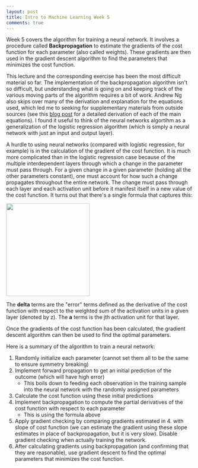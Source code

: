 ```yaml
---
layout: post
title: Intro to Machine Learning Week 5
comments: true
---
```


Week 5 covers the algorithm for training a neural network. It involves a procedure called **Backpropagation** to estimate the gradients of the cost function for each parameter (also called weights). These gradients are then used in the gradient descent algorithm to find the parameters that minimizes the cost function.

<!--excerpt-->

This lecture and the corresponding exercise has been the most difficult material so far. The implementation of the backpropagation algorithm isn't so difficult, but understanding what is going on and keeping track of the various moving parts of the algorithm requires a bit of work. Andrew Ng also skips over many of the derivation and explanation for the equations used, which led me to seeking for supplementary materials from outside sources (see this [blog post](http://neuralnetworksanddeeplearning.com/chap2.html) for a detailed derivation of each of the main equations). I found it useful to think of the neural networks algortihm as a generalization of the logistic regression algorithm (which is simply a neural network with just an input and output layer).

A hurdle to using neural networks (compared with logistic regression, for example) is in the calculation of the gradient of the cost function. It is much more complicated than in the logistic regression case because of the multiple interdependent layers through which a change in the parameter must pass through. For a given change in a given parameter (holding all the other parameters constant), one must account for how such a change propagates throughout the entire network. The change must pass through each layer and each activation unit before it manifest itself in a new value of the cost function. It turns out that there's a single formula that captures this:

<a href="{{site.url}}/img/wk5_1.png">
<img src="{{site.url}}/img/wk5_1.png" width="225" height="250"/>
</a>

The **delta** terms are the "error" terms defined as the derivative of the cost function with respect to the weighted sum of the activation units in a given layer (denoted by z). The **a** terms is the jth activation unit for that layer.

Once the gradients of the cost function has been calculated, the gradient descent algorithm can then be used to find the optimal parameters.

Here is a summary of the algorithm to train a neural network:

1. Randomly initialize each parameter (cannot set them all to be the same to ensure symmetry breaking)
2. Implement forward propagation to get an initial prediction of the outcome (which will have high error)
    * This boils down to feeding each observation in the training sample into the neural network with the randomly assigned parameters
3. Calculate the cost function using these initial predictions
4. Implement backpropagation to compute the partial derivatives of the cost function with respect to each parameter
    * This is using the formula above
5. Apply gradient checking by comparing gradients estimated in 4\. with slope of cost function (we can estimate the gradient using these slope estimates in place of backpropagation, but it is very slow). Disable gradient checking when actually training the network.
6. After calculating gradients using backpropagation (and confirming that they are reasonable), use gradient descent to find the optimal parameters that minimizes the cost function.

